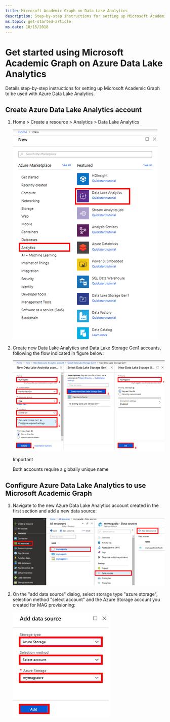 ```yaml
---
title: Microsoft Academic Graph on Data Lake Analytics
description: Step-by-step instructions for setting up Microsoft Academic Graph to be used with Azure Data Lake Analytics
ms.topic: get-started-article
ms.date: 10/15/2018
---
```

# Get started using Microsoft Academic Graph on Azure Data Lake Analytics

Details step-by-step instructions for setting up Microsoft Academic Graph to be used with Azure Data Lake Analytics.

## Create Azure Data Lake Analytics account

1. Home > Create a resource > Analytics > Data Lake Analytics

    ![Create new Azure Data Lake Analytics account](media/create-analytics-account-select.png "Create new Azure Data Lake Analytics account")

1. Create new Data Lake Analytics and Data Lake Storage Gen1 accounts, following the flow indicated in figure below:

    ![Enter details for new Azure Data Lake Analytics account](media/create-analytics-account-details.png "Enter details for new Azure Data Lake Analytics account")

    > [!IMPORTANT]
    > Both accounts require a globally unique name

## Configure Azure Data Lake Analytics to use Microsoft Academic Graph

1. Navigate to the new Azure Data Lake Analytics account created in the first section and add a new data source:

   ![Add new data source to analytics account](media/configure-analytics-account-datasource.png "Add new data source to analytics account")

1. On the "add data source" dialog, select storage type "azure storage", selection method "select account" and the Azure Storage account you created for MAG provisioning:

   ![Select storage account created earlier](media/configure-analytics-account-select.png "Select storage account created earlier")